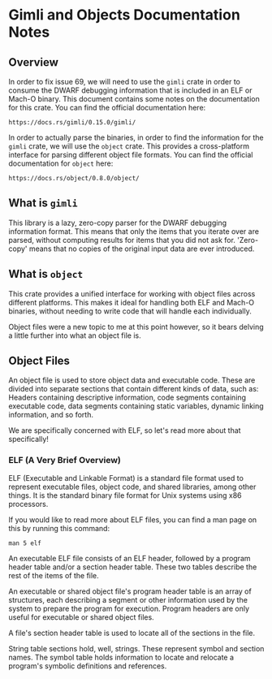 # Gimli and Objects Documentation Notes

## Overview

In order to fix issue 69, we will need to use the `gimli` crate in order
to consume the DWARF debugging information that is included in an ELF
or Mach-O binary. This document contains some notes on the documentation
for this crate. You can find the official documentation here:

`https://docs.rs/gimli/0.15.0/gimli/`

In order to actually parse the binaries, in order to find the information
for the `gimli` crate, we will use the `object` crate. This provides a
cross-platform interface for parsing different object file formats. You
can find the official documentation for `object` here:

`https://docs.rs/object/0.8.0/object/`

## What is `gimli`

This library is a lazy, zero-copy parser for the DWARF debugging information
format. This means that only the items that you iterate over are parsed,
without computing results for items that you did not ask for. 'Zero-copy'
means that no copies of the original input data are ever introduced.

## What is `object`

This crate provides a unified interface for working with object files across
different platforms. This makes it ideal for handling both ELF and Mach-O
binaries, without needing to write code that will handle each individually.

Object files were a new topic to me at this point however, so it bears delving
a little further into what an object file is.

## Object Files

An object file is used to store object data and executable code. These are
divided into separate sections that contain different kinds of data, such
as: Headers containing descriptive information, code segments containing
executable code, data segments containing static variables, dynamic linking
information, and so forth.

We are specifically concerned with ELF, so let's read more about that
specifically!

### ELF (A Very Brief Overview)

ELF (Executable and Linkable Format) is a standard file format used to
represent executable files, object code, and shared libraries, among other
things. It is the standard binary file format for Unix systems using x86
processors.

If you would like to read more about ELF files, you can find a man page
on this by running this command:

```
man 5 elf
```

An executable ELF file consists of an ELF header, followed by a program header
table and/or a section header table. These two tables describe the rest of
the items of the file.

An executable or shared object file's program header table is an array of
structures, each describing a segment or other information used by the system
to prepare the program for execution. Program headers are only useful for
executable or shared object files.

A file's section header table is used to locate all of the sections in the
file.

String table sections hold, well, strings. These represent symbol and section
names. The symbol table holds information to locate and relocate a program's
symbolic definitions and references.

